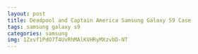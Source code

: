 ```yaml
---
layout: post
title: Deadpool and Captain America Samsung Galaxy S9 Case
tags: samsung galaxy s9
categories: samsung
img: 1Zxvf1PdO7T4UvRhMAlKVHRyMXzvbD-NT
---
```

